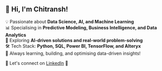 ## 👋 Hi, I'm Chitransh!

💡 Passionate about **Data Science, AI, and Machine Learning**  
📊 Specialising in **Predictive Modeling, Business Intelligence, and Data Analytics**  
🚀 Exploring **AI-driven solutions and real-world problem-solving**  
🛠️ Tech Stack: **Python, SQL, Power BI, TensorFlow, and Alteryx**  
📌 Always learning, building, and optimising data-driven insights!  

🔗 Let's connect on [LinkedIn](https://linkedin.com/in/charshwal) 🚀


<!---
ChitranshHarshwal/ChitranshHarshwal is a ✨ special ✨ repository because its `README.md` (this file) appears on your GitHub profile.
You can click the Preview link to take a look at your changes.
--->
